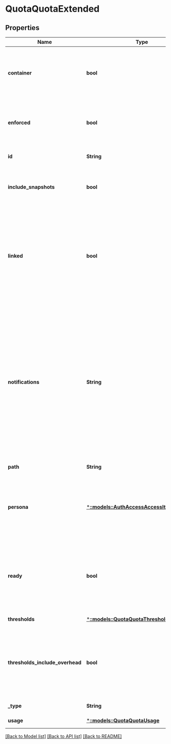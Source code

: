 # QuotaQuotaExtended

## Properties
Name | Type | Description | Notes
------------ | ------------- | ------------- | -------------
**container** | **bool** | If true, SMB shares using the quota directory see the quota thresholds as share size. | [default to null]
**enforced** | **bool** | True if the quota provides enforcement, otherwise a accounting quota. | [default to null]
**id** | **String** | The system ID given to the quota. | [default to null]
**include_snapshots** | **bool** | If true, quota governs snapshot data as well as head data. | [default to null]
**linked** | **bool** | For user and group quotas, true if the quota is linked and controlled by a parent default-* quota. Linked quotas cannot be modified until they are unlinked. | [optional] [default to null]
**notifications** | **String** | Summary of notifications: &#39;custom&#39; indicates one or more notification rules available from the notifications sub-resource; &#39;default&#39; indicates system default rules are used; &#39;disabled&#39; indicates that no notifications will be used for this quota. | [default to null]
**path** | **String** | The /ifs path governed. | [default to null]
**persona** | [***::models::AuthAccessAccessItemFileGroup**](AuthAccessAccessItemFileGroup.md) | Specifies properties for a persona, which consists of either a &#39;type&#39; and a &#39;name&#39; or an &#39;ID&#39;. | [optional] [default to null]
**ready** | **bool** | True if the accounting is accurate on the quota.  If false, this quota is waiting on completion of a QuotaScan job. | [default to null]
**thresholds** | [***::models::QuotaQuotaThresholdsExtended**](QuotaQuotaThresholdsExtended.md) |  | [default to null]
**thresholds_include_overhead** | **bool** | If true, thresholds apply to data plus filesystem overhead required to store the data (i.e. &#39;physical&#39; usage). | [default to null]
**_type** | **String** | The type of quota. | [default to null]
**usage** | [***::models::QuotaQuotaUsage**](QuotaQuotaUsage.md) |  | [default to null]

[[Back to Model list]](../README.md#documentation-for-models) [[Back to API list]](../README.md#documentation-for-api-endpoints) [[Back to README]](../README.md)


